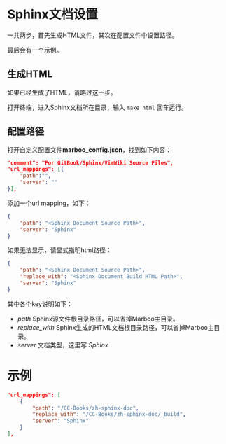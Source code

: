 # Sphinx文档设置

<!-- create time: 2015-08-06 23:09:48  -->

<!-- This file is created by Marboo<http://marboo.io> template file $MARBOO_HOME/.media/starts/default.md
本文件由 Marboo<http://marboo.io> 模板文件 $MARBOO_HOME/.media/starts/default.md 创建 -->

一共两步，首先生成HTML文件，其次在配置文件中设置路径。

最后会有一个示例。

## 生成HTML

如果已经生成了HTML，请略过这一步。

打开终端，进入Sphinx文档所在目录，输入 `make html` 回车运行。

## 配置路径

打开自定义配置文件**marboo_config.json**，找到如下内容：

```json
"comment": "For GitBook/Sphinx/VimWiki Source Files",
"url_mappings": [{
    "path":"",
    "server": ""
}],
```

添加一个url mapping，如下：

```json
{
    "path": "<Sphinx Document Source Path>",
    "server": "Sphinx"
}
```
    

如果无法显示，请显式指明html路径：

```json
{
    "path": "<Sphinx Document Source Path>",
    "replace_with": "<Sphinx Document Build HTML Path>",
    "server": "Sphinx"
}
```

其中各个key说明如下：

- *path* Sphinx源文件根目录路径，可以省掉Marboo主目录。
- *replace_with* Sphinx生成的HTML文档根目录路径，可以省掉Marboo主目录。
- *server* 文档类型，这里写 *Sphinx*


# 示例

```json
"url_mappings": [
    {
        "path": "/CC-Books/zh-sphinx-doc",
        "replace_with": "/CC-Books/zh-sphinx-doc/_build",
        "server": "Sphinx"
    }
],
```
